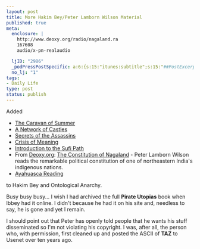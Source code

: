 ```yaml
--- 
layout: post
title: More Hakim Bey/Peter Lamborn Wilson Material
published: true
meta: 
  enclosure: |
    http://www.deoxy.org/radio/nagaland.ra
    167608
    audio/x-pn-realaudio

  ljID: "2986"
  _podPressPostSpecific: a:6:{s:15:"itunes:subtitle";s:15:"##PostExcerpt##";s:14:"itunes:summary";s:15:"##PostExcerpt##";s:15:"itunes:keywords";s:17:"##WordPressCats##";s:13:"itunes:author";s:10:"##Global##";s:15:"itunes:explicit";s:7:"Default";s:12:"itunes:block";s:7:"Default";}
  no_lj: "1"
tags: 
- Daily Life
type: post
status: publish
---
```

Added<ul><li><a href="http://www.hermetic.com/bey/caravan.html">The Caravan of Summer</a></li><li><a href="http://www.hermetic.com/bey/network-castles.html">A Network of Castles</a></li><li><a href="http://www.hermetic.com/bey/secrets-assassins.html">Secrets of the Assassins</a></li><li><a href="http://www.hermetic.com/bey/crisis-meaning.html">Crisis of Meaning</a></li><li><a href="http://www.hermetic.com/bey/intro-sufi.html">Introduction to the Sufi Path</a></li><li>From <a href="http://www.deoxy.org/">Deoxy.org</a>: <a href="http://www.deoxy.org/radio/nagaland.ra">The Constitution of Nagaland</a> - Peter Lamborn Wilson reads the remarkable political constitution of one of northeastern India&apos;s indigenous nations. </li><li><a href="http://www.hermetic.com/bey/ayahuasca-reading.html">Ayahuasca Reading</a></li></ul> to <a href="http://www.hermetic.com/bey/index.html" style="text-decoration: none;">Hakim Bey and Ontological Anarchy</a>.

Busy busy busy... I wish I had archived the full <b>Pirate Utopias</b> book when Ibbey had it online. I didn&apos;t because he had it on his site and, needless to say, he is gone and yet I remain.

I should point out that Peter has openly told people that he wants his stuff disseminated so I&apos;m not violating his copyright. I was, after all, the person who, with permission, first cleaned up and posted the ASCII of <b>TAZ</b> to Usenet over ten years ago.
